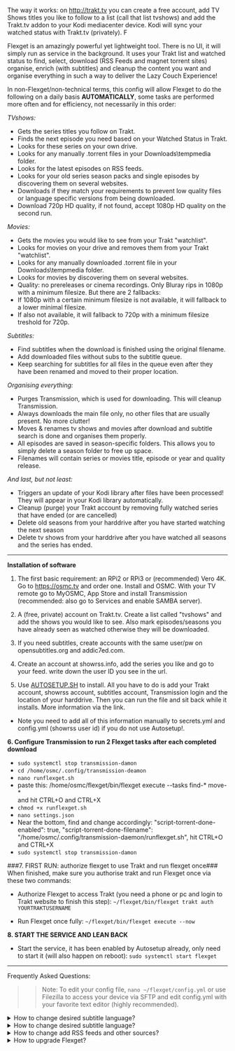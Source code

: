 The way it works: on http://trakt.tv you can create a free account, add TV Shows titles you like to follow to a list (call that list tvshows) and add the Trakt.tv addon to your Kodi mediacenter device. Kodi will sync your watched status with Trakt.tv (privately). F

Flexget is an amazingly powerful yet lightweight tool. There is no UI, it will simply run as service in the background. 
It uses your Trakt list and watched status to find, select, download (RSS Feeds and magnet torrent sites) organise, enrich (with subtitles) and cleanup the content you want and organise everything in such a way to deliver the Lazy Couch Experience!

In non-Flexget/non-technical terms, this config will allow Flexget to do the following on a daily basis **AUTOMATICALLY**, some tasks are performed more often and for efficiency, not necessarily in this order:

_TVshows:_
- Gets the series titles you follow on Trakt.
- Finds the next episode you need based on your Watched Status in Trakt.
- Looks for these series on your own drive. 
- Looks for any manually .torrent files in your Downloads\tempmedia folder.
- Looks for the latest episodes on RSS feeds.
- Looks for your old series season packs and single episodes by discovering them on several websites.
- Downloads if they match your requirements to prevent low quality files or language specific versions from being downloaded. 
- Download 720p HD quality, if not found, accept 1080p HD quality on the second run.

_Movies:_
- Gets the movies you would like to see from your Trakt "watchlist".
- Looks for movies on your drive and removes them from your Trakt "watchlist". 
- Looks for any manually downloaded .torrent file in your Downloads\tempmedia folder.
- Looks for movies by discovering them on several websites. 
- Quality: no prereleases or cinema recordings. Only Bluray rips in 1080p with a minimum filesize. But there are 2 fallbacks:
- If 1080p with a certain minimum filesize is not available, it will fallback to a lower minimal filesize.  
- If also not available, it will fallback to 720p with a minimum filesize treshold for 720p. 

_Subtitles:_
- Find subtitles when the download is finished using the original filename. 
- Add downloaded files without subs to the subtitle queue. 
- Keep searching for subtitles for all files in the queue even after they have been renamed and moved to their proper location.

_Organising everything:_
- Purges Transmission, which is used for downloading. This will cleanup Transmission.
- Always downloads the main file only, no other files that are usually present. No more clutter! 
- Moves & renames tv shows and movies after download and subtitle search is done and organises them properly. 
- All episodes are saved in season-specific folders. This allows you to simply delete a season folder to free up space.  
- Filenames will contain series or movies title, episode or year and quality release. 

_And last, but not least:_
- Triggers an update of your Kodi library after files have been processed! They will appear in your Kodi library automatically. 
- Cleanup (purge) your Trakt account by removing fully watched series that have ended (or are cancelled) 
- Delete old seasons from your harddrive after you have started watching the next season
- Delete tv shows from your harddrive after you have watched all seasons and the series has ended. 

- - - -

**Installation of software**
1. The first basic requirement: an RPi2 or RPi3 or (recommended) Vero 4K. Go to https://osmc.tv and order one. Install and OSMC. With your TV remote go to MyOSMC, App Store and install Transmission (recommended: also go to Services and enable SAMBA server). 

2. A (free, private) account on Trakt.tv. Create a list called "tvshows" and add the shows you would like to see. 
Also mark episodes/seasons you have already seen as watched otherwise they will be downloaded. 

3. If you need subtitles, create accounts with the same user/pw on opensubtitles.org and addic7ed.com.

4. Create an account at showrss.info, add the series you like and go to your feed. write down the user ID you see in the url.

5. Use [AUTOSETUP.SH](https://github.com/zilexa/autosetup "AUTOSETUP.SH") to install. All you have to do is add your Trakt account, showrss account, subtitles account, Transmission login and the location of your harddrive. Then you can run the file and sit back while it installs. More information via the link. 
- Note you need to add all of this information manually to secrets.yml and config.yml (showrss user id) if you do not use Autosetup!. 

**6. Configure Transmission to run 2 Flexget tasks after each completed download**
- `sudo systemctl stop transmission-damon`
- `cd /home/osmc/.config/transmission-deamon`
- `nano runflexget.sh`
- paste this: /home/osmc/flexget/bin/flexget execute --tasks find-* move-*  
and hit CTRL+O and CTRL+X
- `chmod +x runflexget.sh`
- `nano settings.json`
- Near the bottom, find and change accordingly: 
"script-torrent-done-enabled": true,
"script-torrent-done-filename": "/home/osmc/.config/transmission-daemon/runflexget.sh",
hit CTRL+O and CTRL+X
- `sudo systemctl stop transmission-damon`

###7. FIRST RUN: authorize flexget to use Trakt and run flexget once###
When finished, make sure you authorise trakt and run Flexget once via these two commands:
- Authorize Flexget to access Trakt (you need a phone or pc and login to Trakt website to finish this step): 
`~/flexget/bin/flexget trakt auth YOURTRAKTUSERNAME`

- Run Flexget once fully: 
`~/flexget/bin/flexget execute --now`

**8. START THE SERVICE AND LEAN BACK**
- Start the service, it has been enabled by Autosetup already, only need to start it (will also happen on reboot): 
`sudo systemctl start flexget`

- - - -
Frequently Asked Questions:
>>Note: To edit your config file, `nano ~/flexget/config.yml` or use Filezilla to access your device via SFTP and edit config.yml with your favorite text editor (highly recommended).
<details><summary>How to change desired subtitle language?</summary>
<p> 
Default for series: search for 720p releases, if not found, accept the highest available quality up to 1080p. This means 720p is first preferred but if not found, 1080p will be selected, if also not found, any lower but acceptable (=HDTV release) will be accepted.
Default for movies: 3 quality buckets (HQ/NQ/LQ): 1080p 8-25GB, 1080P 2-8GB, 720P 1-8GB. Bitrate is more important that is why the buckets have filesize requirements. 
Change quality options: 
For series: search for " configure_series:". The default setting is 720p,  
For movies: find the HQ/NQ/LQ options. 
Please have a look at [this table](https://flexget.com/Plugins/quality) to understand the quality options and [this wiki](https://flexget.com/Plugins/series/timeframe) to understand how it works.
</p></details>

<details><summary>How to change desired subtitle language?</summary>
<p>
In the "template" section at the beginning of config.yml, find the "rejections" section. 
Make sure your language is not listed. By default, no translated content is accepted. Only original language content. Also Hindi is excluded. you might want to include that for Bollymovies. 
For subtitles, in the "tasks" section, find tasks "get-subtitles" and "find-subtitles". You can modify but also also add other languages. 
</p></details>

<details><summary>How to change add RSS feeds and other sources?</summary>
You can add RSS feeds to config.yml in the task "download-series-rss".
You can add search engines to the 'from' part of *-discover tasks ( download-seasons-discover,  download-series-discover and the 3 movies discover tasks). 
You might need an urlrewrite, these are part of the "torrent" config, which is located below the "templates" and above the "tasks". Ask for help on the flexget forum (https://discuss.flexget.com). 
<p>
</p></details>

<details><summary>How to upgrade Flexget?</summary>
<p>
If you have installed Flexget using Autosetup.sh OR manually by running the commands from autosetup.sh yourself, this is the only correct way to upgrade flexget:
Check your version and the latest: `~/flexget/bin/flexget -V` 
stop flexget daemon: `sudo systemctl stop flexget`
upgrade setuptools: `sudo pip3 install --upgrade setuptools`
upgrade pip3: `pip3 install --upgrade pip` #not sure if necessary but won't do harm
go to flexget folder: `cd ~/flexget/`
upgrade upgrade pip: `bin/pip install --upgrade pip`
upgrade upgrade flexget: `bin/pip install --upgrade flexget`
activate the virtualenv: `source ~/flexget/bin/activate`
upgrade transmissionrpc: `pip3 install transmissionrpc --upgrade` #loptional, last update was 2013
upgrade subliminal: `pip3 install subliminal --upgrade` #optional, last update was 2016
`exit`
optional: on it's next run, Flexget will upgrade it's database if needed. This might cause issues. You can delete your database (`rm -r ~/flexget/db-config.sqlite`) and do the 2 "first run" tasks again (authorizing Trakt and run with execute --now). 
</p></details>
